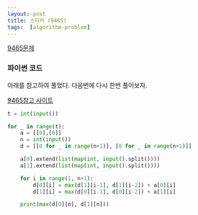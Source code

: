 ```yaml
---
layout: post
title: 스티커 (9465)
tags:  [algorithm-problem]
---
```


[9465문제](https://www.acmicpc.net/problem/9465)


### 파이썬 코드
아래를 참고하여 풀었다. 다음번에 다시 한번 풀어보자.

[9465참고 사이트](https://m.blog.naver.com/occidere/220786307316)

~~~python
t = int(input())

for _ in range(t):
    a = [[0],[0]]
    n = int(input())
    d = [[0 for _ in range(n+1)], [0 for _ in range(n+1)]]

    a[0].extend(list(map(int, input().split())))
    a[1].extend(list(map(int, input().split())))

    for i in range(1, n+1):
        d[0][i] = max(d[1][i-1], d[1][i-2]) + a[0][i]
        d[1][i] = max(d[0][i-1], d[0][i-2]) + a[1][i]

    print(max(d[0][n], d[1][n]))
~~~
